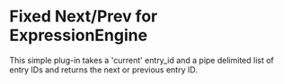 # Fixed Next/Prev for ExpressionEngine

This simple plug-in takes a 'current' entry_id and a pipe delimited list of entry IDs and returns the next or previous entry ID.

